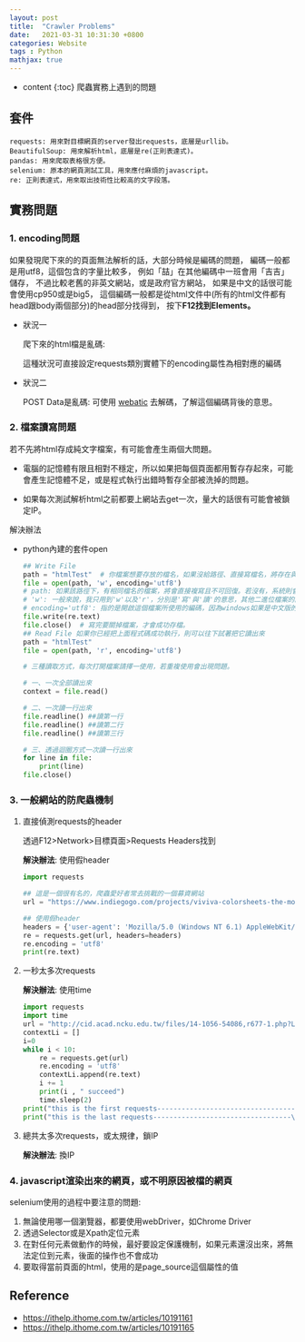```yaml
---
layout: post
title:  "Crawler Problems"
date:   2021-03-31 10:31:30 +0800
categories: Website
tags : Python
mathjax: true
---
```

* content 
{:toc}
爬蟲實務上遇到的問題




## 套件

	requests: 用來對目標網頁的server發出requests，底層是urllib。
	BeautifulSoup: 用來解析html，底層是re(正則表達式)。
	pandas: 用來爬取表格很方便。
	selenium: 原本的網頁測試工具，用來應付麻煩的javascript。
	re: 正則表達式，用來取出技術性比較高的文字段落。

## 實務問題

### 1. encoding問題
如果發現爬下來的的頁面無法解析的話，大部分時候是編碼的問題，
編碼一般都是用utf8，這個包含的字量比較多，
例如「喆」在其他編碼中一班會用「吉吉」儲存，
不過比較老舊的非英文網站，或是政府官方網站，
如果是中文的話很可能會使用cp950或是big5，
這個編碼一般都是從html文件中(所有的html文件都有head跟body兩個部分)的head部分找得到，
按下**F12找到Elements。**

* 狀況一
  
	爬下來的html檔是亂碼: 
  		
	這種狀況可直接設定requests類別實體下的encoding屬性為相對應的編碼

* 狀況二

  POST Data是亂碼: 
  可使用 [webatic](https://www.webatic.com/url-convertor)
  去解碼，了解這個編碼背後的意思。	

### 2. 檔案讀寫問題
若不先將html存成純文字檔案，有可能會產生兩個大問題。

* 電腦的記憶體有限且相對不穩定，所以如果把每個頁面都用暫存存起來，可能會產生記憶體不足，或是程式執行出錯時暫存全部被洗掉的問題。

* 如果每次測試解析html之前都要上網站去get一次，量大的話很有可能會被鎖定IP。

解決辦法
* python內建的套件open

  ```python
  ## Write File
  path = "htmlTest"  # 你檔案想要存放的檔名，如果沒給路徑、直接寫檔名，將存在與你現在所執行的python檔同一個資料夾中
  file = open(path, 'w', encoding='utf8')
  # path: 如果該路徑下，有相同檔名的檔案，將會直接複寫且不可回復。若沒有，系統則會自動幫你開一個新檔案
  # 'w': 一般來說，我只用到'w'以及'r'，分別是'寫'與'讀'的意思，其他二進位檔案的讀寫方式，各位有興趣可以自行去研究。如果要讀檔案，直接把'w'改成'r'即可。
  # encoding='utf8': 指的是開啟這個檔案所使用的編碼，因為windows如果是中文版的，預設打開編碼是cp950(滿討厭的)，所以在寫入檔案的時候，最好用utf8編碼，裡面的字才不會跑掉。
  file.write(re.text)
  file.close()  # 寫完要關掉檔案，才會成功存檔。
  ## Read File 如果你已經把上面程式碼成功執行，則可以往下試著把它讀出來
  path = "htmlTest"  
  file = open(path, 'r', encoding='utf8')
  
  # 三種讀取方式，每次打開檔案請擇一使用，若重複使用會出現問題。
  
  # 一、一次全部讀出來
  context = file.read()
  
  # 二、一次讀一行出來
  file.readline() ##讀第一行
  file.readline() ##讀第二行
  file.readline() ##讀第三行
  
  # 三、透過迴圈方式一次讀一行出來
  for line in file:
      print(line)
  file.close()
  ```

### 3. 一般網站的防爬蟲機制
1. 直接偵測requests的header
   
   透過F12>Network>目標頁面>Requests Headers找到
   
    **解決辦法**: 使用假header
   
    ```python
    import requests
	
    ## 這是一個很有名的，爬蟲愛好者常去挑戰的一個募資網站
	url = "https://www.indiegogo.com/projects/viviva-colorsheets-the-most-portable-watercolors-painting-travel--4#/"
	
    ## 使用假header
	headers = {'user-agent': 'Mozilla/5.0 (Windows NT 6.1) AppleWebKit/537.36 (KHTML, like Gecko) Chrome/52.0.2743.116 Safari/537.36'}
	re = requests.get(url, headers=headers)
	re.encoding = 'utf8'
	print(re.text)
    ```

2.  一秒太多次requests

	**解決辦法**: 使用time
	
	```python
	import requests
	import time
	url = "http://cid.acad.ncku.edu.tw/files/14-1056-54086,r677-1.php?Lang=zh-tw"
	contextLi = []
	i=0
	while i < 10:
	    re = requests.get(url)
	    re.encoding = 'utf8'
	    contextLi.append(re.text)
	    i += 1
	    print(i , " succeed")
	    time.sleep(2)
	print("this is the first requests----------------------------------\n", contextLi[0])
	print("this is the last requests----------------------------------\n",contextLi[-1])
 	```

3. 總共太多次requests，或太規律，鎖IP

   **解決辦法**: 換IP
	
### 4.  javascript渲染出來的網頁，或不明原因被檔的網頁

selenium使用的過程中要注意的問題:

1. 無論使用哪一個瀏覽器，都要使用webDriver，如Chrome Driver
2. 透過Selector或是Xpath定位元素
3. 在對任何元素做動作的時候，最好要設定保護機制，如果元素還沒出來，將無法定位到元素，後面的操作也不會成功
4. 要取得當前頁面的html，使用的是page_source這個屬性的值


## Reference
* https://ithelp.ithome.com.tw/articles/10191161
* https://ithelp.ithome.com.tw/articles/10191165